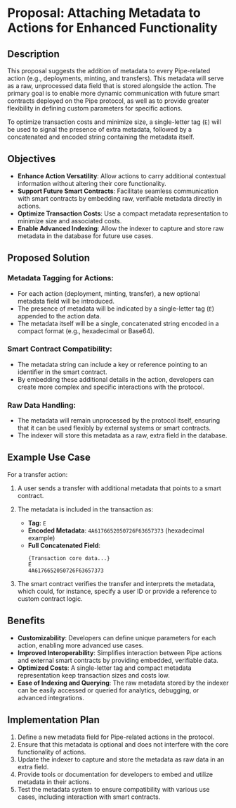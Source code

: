 
# Proposal: Attaching Metadata to Actions for Enhanced Functionality

## Description

This proposal suggests the addition of metadata to every Pipe-related action (e.g., deployments, minting, and transfers). This metadata will serve as a raw, unprocessed data field that is stored alongside the action. The primary goal is to enable more dynamic communication with future smart contracts deployed on the Pipe protocol, as well as to provide greater flexibility in defining custom parameters for specific actions.

To optimize transaction costs and minimize size, a single-letter tag (`E`) will be used to signal the presence of extra metadata, followed by a concatenated and encoded string containing the metadata itself.

## Objectives

- **Enhance Action Versatility**: Allow actions to carry additional contextual information without altering their core functionality.
- **Support Future Smart Contracts**: Facilitate seamless communication with smart contracts by embedding raw, verifiable metadata directly in actions.
- **Optimize Transaction Costs**: Use a compact metadata representation to minimize size and associated costs.
- **Enable Advanced Indexing**: Allow the indexer to capture and store raw metadata in the database for future use cases.

## Proposed Solution

### Metadata Tagging for Actions:
- For each action (deployment, minting, transfer), a new optional metadata field will be introduced.
- The presence of metadata will be indicated by a single-letter tag (`E`) appended to the action data.
- The metadata itself will be a single, concatenated string encoded in a compact format (e.g., hexadecimal or Base64).

### Smart Contract Compatibility:
- The metadata string can include a key or reference pointing to an identifier in the smart contract.
- By embedding these additional details in the action, developers can create more complex and specific interactions with the protocol.

### Raw Data Handling:
- The metadata will remain unprocessed by the protocol itself, ensuring that it can be used flexibly by external systems or smart contracts.
- The indexer will store this metadata as a raw, extra field in the database.

## Example Use Case

For a transfer action:
1. A user sends a transfer with additional metadata that points to a smart contract.
2. The metadata is included in the transaction as:
   - **Tag**: `E`
   - **Encoded Metadata**: `4A6176652050726F63657373` (hexadecimal example)
   - **Full Concatenated Field**:
     ```
     {Transaction core data...} 
     E
     4A6176652050726F63657373
     ```

3. The smart contract verifies the transfer and interprets the metadata, which could, for instance, specify a user ID or provide a reference to custom contract logic.

## Benefits

- **Customizability**: Developers can define unique parameters for each action, enabling more advanced use cases.
- **Improved Interoperability**: Simplifies interaction between Pipe actions and external smart contracts by providing embedded, verifiable data.
- **Optimized Costs**: A single-letter tag and compact metadata representation keep transaction sizes and costs low.
- **Ease of Indexing and Querying**: The raw metadata stored by the indexer can be easily accessed or queried for analytics, debugging, or advanced integrations.

## Implementation Plan

1. Define a new metadata field for Pipe-related actions in the protocol.
2. Ensure that this metadata is optional and does not interfere with the core functionality of actions.
3. Update the indexer to capture and store the metadata as raw data in an extra field.
4. Provide tools or documentation for developers to embed and utilize metadata in their actions.
5. Test the metadata system to ensure compatibility with various use cases, including interaction with smart contracts.
